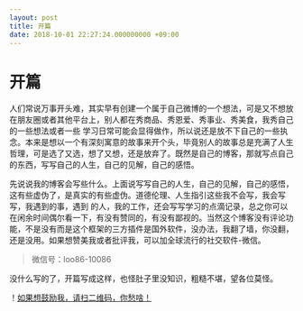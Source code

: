 ```yaml
---
layout: post
title: 开篇
date: 2018-10-01 22:27:24.000000000 +09:00
---
```

# 开篇

人们常说万事开头难，其实早有创建一个属于自己微博的一个想法，可是又不想放在朋友圈或者其他平台上，别人都在秀商品、秀恩爱、秀事业、秀美食，我秀自己的一些想法或者一些
学习日常可能会显得做作，所以说还是放不下自己的一些执念。本来是想以一个有深刻寓意的故事来开个头，毕竟别人的故事总是充满了人生哲理，可是选了又选，想了又想，还是放弃了。既然是自己的博客，那就写点自己的东西，写写自己的人生，自己的见解，自己的感悟。

先说说我的博客会写些什么。上面说写写自己的人生，自己的见解，自己的感悟，这有些虚伪了，是真实的有些虚伪。道德伦理、人生指引这些我不会写，我会写写，我遇到的事，遇到
的人，我的工作，还会写写学习的点滴记录，总之你可以在闲余时间偶尔看一下，有没有赞同的，有没有鄙视的。当然这个博客没有评论功能，不是没有而是这个框架的三方插件是国外软件，没办法，我翻了墙，你没翻，还是没用。如果想赞美我或者批评我，可以加全球流行的社交软件-微信。

>微信号：loo86-10086

没什么写的了，开篇写成这样，也怪肚子里没知识，粗糙不堪，望各位莫怪。

！[如果想鼓励我，请扫二维码，你愁啥！](.\assets\images\money.jpg)
